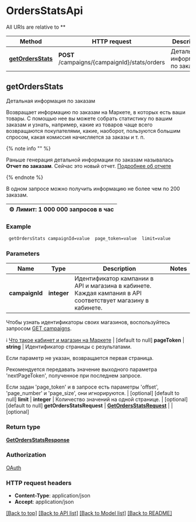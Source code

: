 # OrdersStatsApi

All URIs are relative to **

Method | HTTP request | Description
------------- | ------------- | -------------
[**getOrdersStats**](OrdersStatsApi.md#getOrdersStats) | **POST** /campaigns/{campaignId}/stats/orders | Детальная информация по заказам



## getOrdersStats

Детальная информация по заказам

Возвращает информацию по заказам на Маркете, в которых есть ваши товары. С помощью нее вы можете собрать статистику по вашим заказам и узнать, например, какие из товаров чаще всего возвращаются покупателями, какие, наоборот, пользуются большим спросом, какая комиссия начисляется за заказы и т. п.

{% note info \"\" %}

Раньше генерация детальной информации по заказам называлась **Отчет по заказам**. Сейчас это новый отчет. [Подробнее об отчете](../../reference/reports/generateUnitedOrdersReport.md)

{% endnote %}

В одном запросе можно получить информацию не более чем по 200 заказам.

|**⚙️ Лимит:** 1 000 000 запросов в час|
|-|

### Example

```bash
 getOrdersStats campaignId=value  page_token=value  limit=value
```

### Parameters


Name | Type | Description  | Notes
------------- | ------------- | ------------- | -------------
 **campaignId** | **integer** | Идентификатор кампании в API и магазина в кабинете. Каждая кампания в API соответствует магазину в кабинете.

Чтобы узнать идентификаторы своих магазинов, воспользуйтесь запросом [GET campaigns](../../reference/campaigns/getCampaigns.md).

ℹ️ [Что такое кабинет и магазин на Маркете](https://yandex.ru/support/marketplace/account/introduction.html) | [default to null]
 **pageToken** | **string** | Идентификатор страницы c результатами.

Если параметр не указан, возвращается первая страница.

Рекомендуется передавать значение выходного параметра 'nextPageToken', полученное при последнем запросе.

Если задан 'page_token' и в запросе есть параметры 'offset', 'page_number' и 'page_size', они игнорируются. | [optional] [default to null]
 **limit** | **integer** | Количество значений на одной странице. | [optional] [default to null]
 **getOrdersStatsRequest** | [**GetOrdersStatsRequest**](GetOrdersStatsRequest.md) |  | [optional]

### Return type

[**GetOrdersStatsResponse**](GetOrdersStatsResponse.md)

### Authorization

[OAuth](../README.md#OAuth)

### HTTP request headers

- **Content-Type**: application/json
- **Accept**: application/json

[[Back to top]](#) [[Back to API list]](../README.md#documentation-for-api-endpoints) [[Back to Model list]](../README.md#documentation-for-models) [[Back to README]](../README.md)

